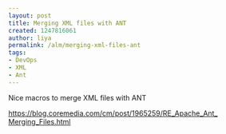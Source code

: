 ```yaml
---
layout: post
title: Merging XML files with ANT
created: 1247816061
author: liya
permalink: /alm/merging-xml-files-ant
tags:
- DevOps
- XML
- Ant
---
```

<p>Nice macros to merge XML files with ANT</p>
<p><a target="_blank" href="https://blog.coremedia.com/cm/post/1965259/RE_Apache_Ant_Merging_Files.html">https://blog.coremedia.com/cm/<wbr></wbr>post/1965259/RE_Apache_Ant_<wbr></wbr>Merging_Files.html</a></p>
